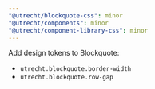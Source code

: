 ```yaml
---
"@utrecht/blockquote-css": minor
"@utrecht/components": minor
"@utrecht/component-library-css": minor
---
```


Add design tokens to Blockquote:

- `utrecht.blockquote.border-width`
- `utrecht.blockquote.row-gap`
